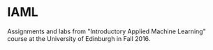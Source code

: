 # IAML
Assignments and labs from "Introductory Applied Machine Learning" course at the University of Edinburgh in Fall 2016.

